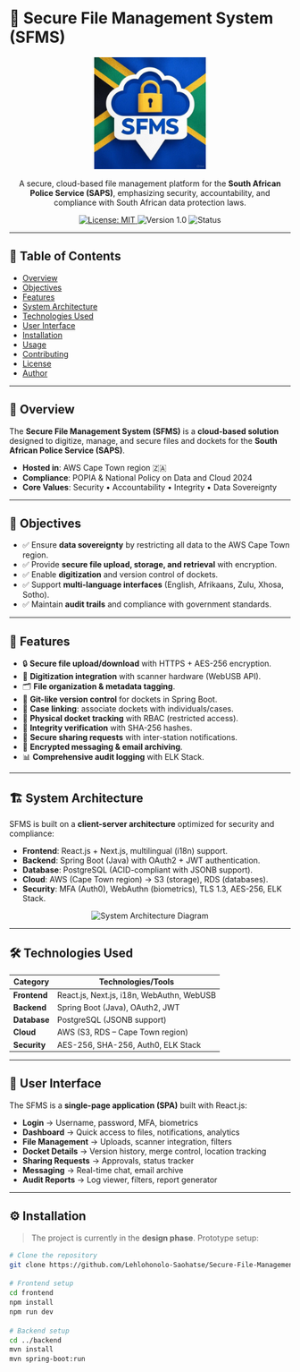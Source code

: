 # 🔐 Secure File Management System (SFMS)

<p align="center">
  <img src="https://github.com/Lehlohonolo-Saohatse/Secure-File-Management-System/raw/main/logo.jpg" alt="SFMS Logo" width="200"/>
</p>

<p align="center">
  A secure, cloud-based file management platform for the <b>South African Police Service (SAPS)</b>, emphasizing security, accountability, and compliance with South African data protection laws.
</p>

<p align="center">
  <a href="https://opensource.org/licenses/MIT">
    <img src="https://img.shields.io/badge/License-MIT-yellow.svg" alt="License: MIT"/>
  </a>
  <img src="https://img.shields.io/badge/Version-1.0-blue.svg" alt="Version 1.0"/>
  <img src="https://img.shields.io/badge/Status-Design%20Phase-orange" alt="Status"/>
</p>

---

## 📑 Table of Contents
- [Overview](#overview)
- [Objectives](#objectives)
- [Features](#features)
- [System Architecture](#system-architecture)
- [Technologies Used](#technologies-used)
- [User Interface](#user-interface)
- [Installation](#installation)
- [Usage](#usage)
- [Contributing](#contributing)
- [License](#license)
- [Author](#author)

---

## 📝 Overview
The **Secure File Management System (SFMS)** is a **cloud-based solution** designed to digitize, manage, and secure files and dockets for the **South African Police Service (SAPS)**.  

- **Hosted in**: AWS Cape Town region 🇿🇦  
- **Compliance**: POPIA & National Policy on Data and Cloud 2024  
- **Core Values**: Security • Accountability • Integrity • Data Sovereignty  

---

## 🎯 Objectives
- ✅ Ensure **data sovereignty** by restricting all data to the AWS Cape Town region.  
- ✅ Provide **secure file upload, storage, and retrieval** with encryption.  
- ✅ Enable **digitization** and version control of dockets.  
- ✅ Support **multi-language interfaces** (English, Afrikaans, Zulu, Xhosa, Sotho).  
- ✅ Maintain **audit trails** and compliance with government standards.  

---

## 🚀 Features
- 🔒 **Secure file upload/download** with HTTPS + AES-256 encryption.  
- 📠 **Digitization integration** with scanner hardware (WebUSB API).  
- 🗂️ **File organization & metadata tagging**.  
- 🔄 **Git-like version control** for dockets in Spring Boot.  
- 👥 **Case linking**: associate dockets with individuals/cases.  
- 📍 **Physical docket tracking** with RBAC (restricted access).  
- 🧾 **Integrity verification** with SHA-256 hashes.  
- 🔗 **Secure sharing requests** with inter-station notifications.  
- 💬 **Encrypted messaging & email archiving**.  
- 📊 **Comprehensive audit logging** with ELK Stack.  

---

## 🏗️ System Architecture
SFMS is built on a **client-server architecture** optimized for security and compliance:  

- **Frontend**: React.js + Next.js, multilingual (i18n) support.  
- **Backend**: Spring Boot (Java) with OAuth2 + JWT authentication.  
- **Database**: PostgreSQL (ACID-compliant with JSONB support).  
- **Cloud**: AWS (Cape Town region) → S3 (storage), RDS (databases).  
- **Security**: MFA (Auth0), WebAuthn (biometrics), TLS 1.3, AES-256, ELK Stack.  

<p align="center">
  <img src="https://via.placeholder.com/800x400?text=System+Architecture+Diagram" alt="System Architecture Diagram"/>
</p>

---

## 🛠️ Technologies Used

| Category      | Technologies/Tools                          |
|---------------|---------------------------------------------|
| **Frontend**  | React.js, Next.js, i18n, WebAuthn, WebUSB   |
| **Backend**   | Spring Boot (Java), OAuth2, JWT             |
| **Database**  | PostgreSQL (JSONB support)                  |
| **Cloud**     | AWS (S3, RDS – Cape Town region)            |
| **Security**  | AES-256, SHA-256, Auth0, ELK Stack          |

---

## 🎨 User Interface
The SFMS is a **single-page application (SPA)** built with React.js:  

- **Login** → Username, password, MFA, biometrics  
- **Dashboard** → Quick access to files, notifications, analytics  
- **File Management** → Uploads, scanner integration, filters  
- **Docket Details** → Version history, merge control, location tracking  
- **Sharing Requests** → Approvals, status tracker  
- **Messaging** → Real-time chat, email archive  
- **Audit Reports** → Log viewer, filters, report generator  

---

## ⚙️ Installation
> The project is currently in the **design phase**. Prototype setup:  

```bash
# Clone the repository
git clone https://github.com/Lehlohonolo-Saohatse/Secure-File-Management-System.git

# Frontend setup
cd frontend
npm install
npm run dev

# Backend setup
cd ../backend
mvn install
mvn spring-boot:run
